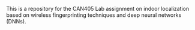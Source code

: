 This is a repository for the CAN405 Lab assignment on indoor localization based
on wireless fingerprinting techniques and deep neural networks (DNNs).

